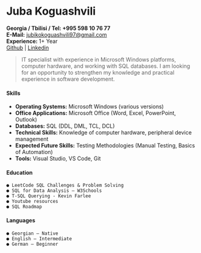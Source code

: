 # Juba Koguashvili

**Georgia / Tbilisi / Tel: +995 598 10 76 77** <br/>
**E-Mail:** </strong> [jubikokoguashvili97@gmail.com](mailto:jubikokoguashvili97@gmail.com)<br/>
**Experience:** 1+ Year </br>
[Github](https://github.com/juba97) | [Linkedin](https://www.linkedin.com/in/juba-koguashvili-0a2108a8/)

> IT specialist with experience in Microsoft Windows platforms, computer hardware, and working with SQL databases.
  I am looking for an opportunity to strengthen my knowledge and practical experience in software development.

#### **Skills**

 - **Operating Systems:**  Microsoft Windows (various versions)
 - **Office Applications:** Microsoft Office (Word, Excel, PowerPoint, Outlook)
 - **Databases:** SQL (DDL, DML, TCL, DCL)
 - **Technical Skills:** Knowledge of computer hardware, peripheral device management
 - **Expected Future Skills:** Testing Methodologies (Manual Testing, Basics of Automation)
 - **Tools:**  Visual Studio, VS Code, Git

#### **Education**

    ● LeetCode SQL Challenges & Problem Solving
    ● SQL for Data Analysis – W3Schools
    ● T-SQL Querying - Kevin Farlee
    ● Youtube resources
    ● SQL Roadmap


#### **Languages**

    ● Georgian – Native
    ● English – Intermediate
    ● German – Beginner
